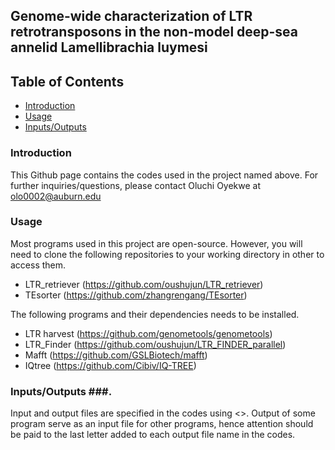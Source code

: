 ## Genome-wide characterization of LTR retrotransposons in the non-model deep-sea annelid Lamellibrachia luymesi ##

## Table of Contents

   * [Introduction](#introduction)
   * [Usage](#usage)
   * [Inputs/Outputs](#Inputs/Outputs)
   
 ### Introduction ###
 
 This Github page contains the codes used in the project named above. 
 For further inquiries/questions, please contact Oluchi Oyekwe at olo0002@auburn.edu
 
 ### Usage ### 
 
 Most programs used in this project are open-source. However, you will need to clone the following repositories to your working directory in other to access them.
 
 + LTR_retriever (https://github.com/oushujun/LTR_retriever)
 + TEsorter      (https://github.com/zhangrengang/TEsorter)
 
 
 The following programs and their dependencies needs to be installed.
 
 + LTR harvest   (https://github.com/genometools/genometools)
 + LTR_Finder    (https://github.com/oushujun/LTR_FINDER_parallel)
 + Mafft         (https://github.com/GSLBiotech/mafft)
 + IQtree        (https://github.com/Cibiv/IQ-TREE)
 
 ### Inputs/Outputs ###.
 
 Input and output files are specified in the codes using <>. Output of some program serve as an input file for other programs, hence attention should be paid to the last letter added to each output file name in the codes.
 
